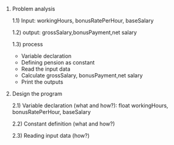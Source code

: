 1) Problem analysis
   
   1.1) Input: workingHours, bonusRatePerHour, baseSalary
   
   1.2) output: grossSalary,bonusPayment,net salary 
   
   1.3) process
   - Variable declaration 
   - Defining pension as constant 
   - Read the input data
   - Calculate grossSalary, bonusPayment,net salary 
   - Print the outputs 
2) Design the program
   
   2.1) Variable declaration (what and how?): float workingHours, bonusRatePerHour, baseSalary

   2.2) Constant definition (what and how?)

   
   2.3) Reading input data (how?) 